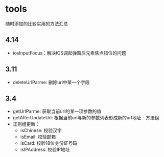 # tools
随时添加的比较实用的方法汇总

## 4.14
 - iosInputFocus：解决IOS调起弹窗后元素焦点错位的问题

## 3.11
 - deleteUrlParme: 删除url中某一个字段

## 3.4
 - getUrlParme: 获取当前url的某一项参数的值
 - getAfterUpdateUrl: 根据当前url与新的参数列表形成新的url地址 - 方法组
 - 正则组更新：
     - isChinese: 校验汉字
     - isEmail: 校验邮箱
     - isCard: 校验18位身份证号码
     - isIPAddress: 校验IP地址